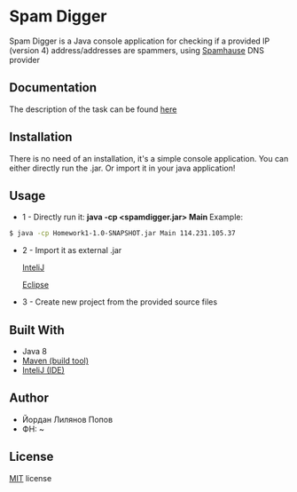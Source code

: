 # Spam Digger

Spam Digger is a Java console application for checking if a provided IP (version 4)
address/addresses are spammers, using [Spamhause](https://www.spamhaus.org/faq/section/DNSBL%2520Usage#200) DNS provider

## Documentation
The description of the task can be found
[here](https://github.com/nickson/network-programming/tree/master/homework-2020)

## Installation

There is no need of an installation, it's a simple console application.
You can either directly run the .jar.
Or import it in your java application!

## Usage
* 1 - Directly run it:
**java -cp <spamdigger.jar> Main <ip addresses>**
Example:

 ```bash
$ java -cp Homework1-1.0-SNAPSHOT.jar Main 114.231.105.37
```

* 2 - Import it as external .jar
 
  [InteliJ](https://stackoverflow.com/questions/1051640/correct-way-to-add-external-jars-lib-jar-to-an-intellij-idea-project)
 
  [Eclipse](https://www.albany.edu/faculty/jmower/geog/gog692/ImportExportJARFiles.htm)
* 3 - Create new project from the provided source files

## Built With
* Java 8
* [Maven (build tool)](https://maven.apache.org/)
* [InteliJ (IDE)](https://www.jetbrains.com/idea/documentation/)

## Author
* Йордан Лилянов Попов
* ФН: ~
## License
[MIT](https://choosealicense.com/licenses/mit/) license 
